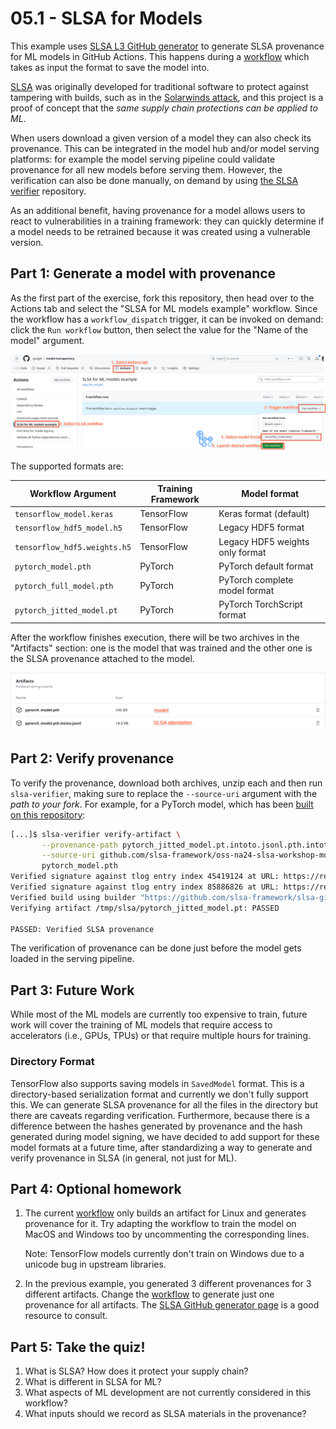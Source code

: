 # 05.1 - SLSA for Models

This example uses [SLSA L3 GitHub generator][slsa-generator] to generate SLSA
provenance for ML models in GitHub Actions. This happens during a
[workflow][workflow] which takes as input the format to save the model into.

[SLSA][slsa] was originally developed for traditional software to protect
against tampering with builds, such as in the [Solarwinds attack][solarwinds],
and this project is a proof of concept that the _same supply chain protections
can be applied to ML_.

When users download a given version of a model they can also check its provenance.
This can be integrated in the model hub and/or model serving platforms: for example
the model serving pipeline could validate provenance for all new models before
serving them. However, the verification can also be done manually, on demand by
using [the SLSA verifier][slsa-verifier] repository.

As an additional benefit, having provenance for a model allows users to react
to vulnerabilities in a training framework: they can quickly determine if a
model needs to be retrained because it was created using a vulnerable version.

## Part 1: Generate a model with provenance

As the first part of the exercise, fork this repository, then head over to the
Actions tab and select the "SLSA for ML models example" workflow. Since the
workflow has a `workflow_dispatch` trigger, it can be invoked on demand: click
the `Run workflow` button, then select the value for the "Name of the model"
argument.

![Triggering a SLSA workflow](images/slsa_trigger.png)

The supported formats are:

| Workflow Argument            | Training Framework | Model format                    |
|------------------------------|--------------------|---------------------------------|
| `tensorflow_model.keras`     | TensorFlow         | Keras format (default)          |
| `tensorflow_hdf5_model.h5`   | TensorFlow         | Legacy HDF5 format              |
| `tensorflow_hdf5.weights.h5` | TensorFlow         | Legacy HDF5 weights only format |
| `pytorch_model.pth`          | PyTorch            | PyTorch default format          |
| `pytorch_full_model.pth`     | PyTorch            | PyTorch complete model format   |
| `pytorch_jitted_model.pt`    | PyTorch            | PyTorch TorchScript format      |

After the workflow finishes execution, there will be two archives in the
"Artifacts" section: one is the model that was trained and the other one is the
SLSA provenance attached to the model.

![Results of running a SLSA workflow](images/slsa_results.png)

## Part 2: Verify provenance

To verify the provenance, download both archives, unzip each and then run
`slsa-verifier`, making sure to replace the `--source-uri` argument with the
_path to your fork_. For example, for a PyTorch model, which has been [built on
this repository](https://github.com/slsa-framework/oss-na24-slsa-workshop-model-integrity/actions/runs/8693381758):

```bash
[...]$ slsa-verifier verify-artifact \
       --provenance-path pytorch_jitted_model.pt.intoto.jsonl.pth.intoto.jsonl \
       --source-uri github.com/slsa-framework/oss-na24-slsa-workshop-model-integrity \
       pytorch_model.pth
Verified signature against tlog entry index 45419124 at URL: https://rekor.sigstore.dev/api/v1/log/entries/24296fb24b8ad77a98dd03d23a78657e7f1efd3d9bea6988abbf23a72290a4ec7dc35c9edeab7ee1
Verified signature against tlog entry index 85886826 at URL: https://rekor.sigstore.dev/api/v1/log/entries/24296fb24b8ad77ad3a9174b37b7c1ad9f3d09e3f4b64344d5f17e37d9e587bcabae051c5eb30b2d
Verified build using builder "https://github.com/slsa-framework/slsa-github-generator/.github/workflows/generator_generic_slsa3.yml@refs/tags/v1.10.0" at commit e5f190f5b37942f9c2e134f1494c5ea3e5f7c900
Verifying artifact /tmp/slsa/pytorch_jitted_model.pt: PASSED

PASSED: Verified SLSA provenance
```

The verification of provenance can be done just before the model gets loaded in
the serving pipeline.

## Part 3: Future Work

While most of the ML models are currently too expensive to train, future work will
cover the training of ML models that require access to accelerators (i.e., GPUs, TPUs)
or that require multiple hours for training.

### Directory Format
TensorFlow also supports saving models in `SavedModel` format. This is
a directory-based serialization format and currently we don't fully support
this. We can generate SLSA provenance for all the files in the directory but
there are caveats regarding verification. Furthermore, because there is a
difference between the hashes generated by provenance and the hash generated
during model signing, we have decided to add support for these model formats at
a future time, after standardizing a way to generate and verify provenance in
SLSA (in general, not just for ML).

## Part 4: Optional homework

1. The current [workflow][workflow] only builds an artifact for Linux and
   generates provenance for it. Try adapting the workflow to train the model on
   MacOS and Windows too by uncommenting the corresponding lines.

   Note: TensorFlow models currently don't train on Windows due to a unicode bug
   in upstream libraries.

2. In the previous example, you generated 3 different provenances for 3
   different artifacts. Change the [workflow][workflow] to generate just one
   provenance for all artifacts. The [SLSA GitHub generator
   page](https://github.com/slsa-framework/slsa-github-generator/blob/main/internal/builders/generic/README.md#a-single-provenance-attestation-for-all-artifacts)
   is a good resource to consult.

## Part 5: Take the quiz!

1. What is SLSA? How does it protect your supply chain?
2. What is different in SLSA for ML?
3. What aspects of ML development are not currently considered in this workflow?
4. What inputs should we record as SLSA materials in the provenance?

[slsa-generator]: https://github.com/slsa-framework/slsa-github-generator
[slsa-verifier]: https://github.com/slsa-framework/slsa-verifier/
[slsa]: https://slsa.dev
[solarwinds]: https://www.techtarget.com/whatis/feature/SolarWinds-hack-explained-Everything-you-need-to-know
[workflow]: https://github.com/slsa-framework/oss-na24-slsa-workshop-model-integrity/blob/main/.github/workflows/slsa_for_ml.yml
